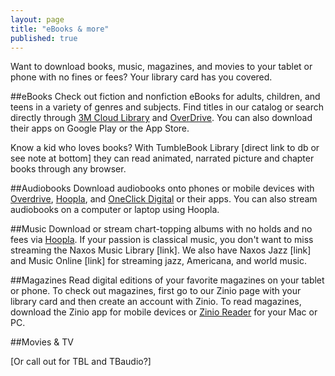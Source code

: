 ```yaml
---
layout: page
title: "eBooks & more"
published: true
---
```


Want to download books, music, magazines, and movies to your tablet or phone with no fines or fees? Your library card has you covered.

##eBooks
Check out fiction and nonfiction eBooks for adults, children, and teens in a variety of genres and subjects. Find titles in our catalog or search directly through [3M Cloud Library](http://ebook.3m.com/library/SkokiePublicLibrary/) and [OverDrive](http://overdrive.skokielibrary.info/). You can also download their apps on Google Play or the App Store. 

Know a kid who loves books? With TumbleBook Library [direct link to db or see note at bottom] they can read animated, narrated picture and chapter books through any browser.

##Audiobooks
Download audiobooks onto phones or mobile devices with [Overdrive](http://overdrive.skokielibrary.inf/), [Hoopla](http://hoopla.skokielibrary.info), and [OneClick Digital](http://skokieil.oneclickdigital.com/) or their apps. You can also stream audiobooks on a computer or laptop using Hoopla.

##Music
Download or stream chart-topping albums with no holds and no fees via [Hoopla](http://hoopla.skokielibrary.info). If your passion is classical music, you don't want to miss streaming the Naxos Music Library [link]. We also have Naxos Jazz [link] and Music Online [link] for streaming jazz, Americana, and world music.

##Magazines
Read digital editions of your favorite magazines on your tablet or phone. To check out magazines, first go to our Zinio page with your library card and then create an account with Zinio. To read magazines, download the Zinio app for mobile devices or [Zinio Reader](http://www.zinio.com/www/apps/desktop.jsp) for your Mac or PC.

##Movies & TV

[Or call out for TBL and TBaudio?]